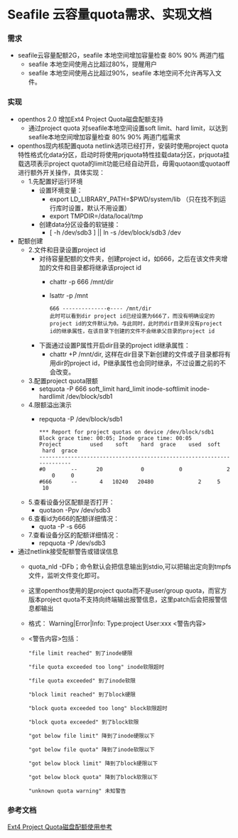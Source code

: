 # Seafile 云容量quota需求、实现文档

### 需求
  - seafile云容量配额2G，seafile 本地空间增加容量检查 80% 90% 两道门槛
    - seafile 本地空间使用占比超过80%，提醒用户
    - seafile 本地空间使用占比超过90%，seafile 本地空间不允许再写入文件。
    
### 实现
  - openthos 2.0 增加Ext4 Project Quota磁盘配额支持
    - 通过project quota 对seafile本地空间设置soft limit、hard limit，以达到seafile本地空间增加容量检查 80% 90% 两道门槛需求
  - openthos现内核配置quota netlink选项已经打开，安装时使用project quota特性格式化data分区，启动时将使用prjquota特性挂载data分区，prjquota挂载选项表示project quota的limit功能已经自动开启，毋需quotaon或quotaoff进行额外开关操作，具体实现：
    - 1.先配置好运行环境
      - 设置环境变量：
        - export LD_LIBRARY_PATH=$PWD/system/lib （只在找不到运行库时设置，默认不用设置）
        - export TMPDIR=/data/local/tmp
      - 创建data分区设备的软链接：
        - [  -h /dev/sdb3 ] || ln -s /dev/block/sdb3 /dev
  - 配额创建
    - 2.文件和目录设置project id
      - 对待容量配额的文件夹，创建project id，如666，之后在该文件夹增加的文件和目录都将继承该project id
        - chattr -p 666 /mnt/dir 
        - lsattr -p /mnt
        
              666 --------------e---- /mnt/dir
              此时可以看到dir project id已经设置为666了，而没有明确设定的project id的文件默认为0。与此同时，此时的dir目录并没有project id的继承属性，在该目录下创建的文件不会继承父目录的project id
      - 下面通过设置P属性开启dir目录的project id继承属性：
        - chattr +P /mnt/dir, 这样在dir目录下新创建的文件或子目录都将有用dir的project id，P继承属性也会同时继承，不过设置之前的不会改变。
    - 3.配置project quota限额
      - setquota -P 666 soft_limit hard_limit inode-softlimit inode-hardlimit /dev/block/sdb1
    - 4.限额溢出演示
      - repquota -P /dev/block/sdb1
      
            *** Report for project quotas on device /dev/block/sdb1
            Block grace time: 00:05; Inode grace time: 00:05
            Project         used    soft    hard  grace    used  soft  hard  grace
            ----------------------------------------------------------------------
            #0        --      20            0           0              2     0     0       
            #666      --       4   10240   20480              2     5    10
    - 5.查看设备分区配额是否打开：
      - quotaon -Ppv /dev/sdb3
    - 6.查看id为666的配额详细情况：
      - quota -P -s 666
    - 7.查看设备分区的配额详细情况：
      - repquota -P /dev/sdb3
  - 通过netlink接受配额警告或错误信息
    - quota_nld  -DFb；命令默认会把信息输出到stdio,可以把输出定向到tmpfs文件，监听文件变化即可。
    - 这里openthos使用的是project quota而不是user/group quota，而官方版本project quota不支持向终端输出报警信息，这里patch后会把报警信息都输出
    - 格式：
      Warning|Error|Info: Type:project User:xxx <警告内容>
    - <警告内容>包括：
        
          "file limit reached" 到了inode硬限
      
          "file quota exceeded too long" inode软限超时

          "file quota exceeded" 到了inode软限

          "block limit reached" 到了block硬限

          "block quota exceeded too long" block软限超时

          "block quota exceeded" 到了block软限

          "got below file limit" 降到了inode硬限以下

          "got below file quota" 降到了inode软限以下

          "got below block limit" 降到了block硬限以下

          "got below block quota" 降到了block软限以下

          "unknown quota warning" 未知警告



### 参考文档
[Ext4 Project Quota磁盘配额使用参考](https://blog.csdn.net/luckyapple1028/article/details/75754591)
